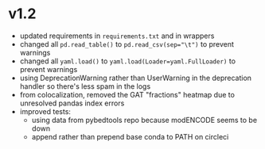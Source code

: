# v1.2
- updated requirements in `requirements.txt` and in wrappers
- changed all `pd.read_table()` to `pd.read_csv(sep="\t")` to prevent warnings
- changed all `yaml.load()` to `yaml.load(Loader=yaml.FullLoader)` to prevent warnings
- using DeprecationWarning rather than UserWarning in the deprecation handler
  so there's less spam in the logs
- from colocalization, removed the GAT "fractions" heatmap due to unresolved
  pandas index errors
- improved tests:
  - using data from pybedtools repo because modENCODE seems to be down
  - append rather than prepend base conda to PATH on circleci
